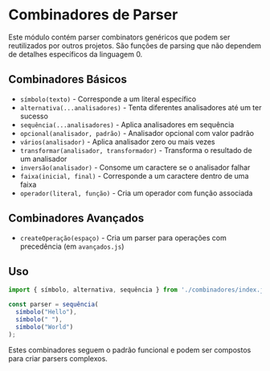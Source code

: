 # Combinadores de Parser

Este módulo contém parser combinators genéricos que podem ser reutilizados por outros projetos. São funções de parsing que não dependem de detalhes específicos da linguagem 0.

## Combinadores Básicos

- `símbolo(texto)` - Corresponde a um literal específico
- `alternativa(...analisadores)` - Tenta diferentes analisadores até um ter sucesso
- `sequência(...analisadores)` - Aplica analisadores em sequência
- `opcional(analisador, padrão)` - Analisador opcional com valor padrão
- `vários(analisador)` - Aplica analisador zero ou mais vezes
- `transformar(analisador, transformador)` - Transforma o resultado de um analisador
- `inversão(analisador)` - Consome um caractere se o analisador falhar
- `faixa(inicial, final)` - Corresponde a um caractere dentro de uma faixa
- `operador(literal, função)` - Cria um operador com função associada

## Combinadores Avançados

- `createOperação(espaço)` - Cria um parser para operações com precedência (em `avançados.js`)

## Uso

```javascript
import { símbolo, alternativa, sequência } from './combinadores/index.js';

const parser = sequência(
  símbolo("Hello"),
  símbolo(" "),
  símbolo("World")
);
```

Estes combinadores seguem o padrão funcional e podem ser compostos para criar parsers complexos.